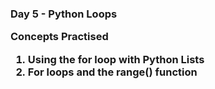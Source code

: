 <h3>Day 5 - Python Loops

Concepts Practised
<ol>
    <li>Using the for loop with Python Lists</li>
    <li>For loops and the range() function</li>
</ol>

